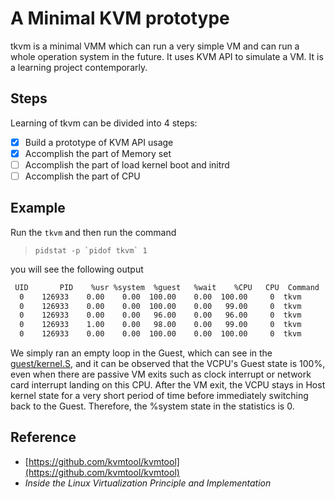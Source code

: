 # A Minimal KVM prototype
tkvm is a minimal VMM which can run a very simple VM and can run a whole operation system in the future. It uses KVM API to simulate a VM. It is a learning project contemporarly.

## Steps
Learning of tkvm can be divided into 4 steps:
- [x] Build a prototype of KVM API usage
- [x] Accomplish the part of Memory set
- [ ] Accomplish the part of load kernel boot and initrd
- [ ] Accomplish the part of CPU

## Example
Run the `tkvm` and then run the command
> `` pidstat -p `pidof tkvm` 1 ``

you will see the following output

```bash
 UID       PID    %usr %system  %guest   %wait    %CPU   CPU  Command
  0    126933    0.00    0.00  100.00    0.00  100.00     0  tkvm
  0    126933    0.00    0.00  100.00    0.00   99.00     0  tkvm
  0    126933    0.00    0.00   96.00    0.00   96.00     0  tkvm
  0    126933    1.00    0.00   98.00    0.00   99.00     0  tkvm
  0    126933    0.00    0.00  100.00    0.00  100.00     0  tkvm
```

We simply ran an empty loop in the Guest, which can see in the [guest/kernel.S](guest/kernel.S), and it can be observed that the VCPU's Guest state is 100%, even when there are passive VM exits such as clock interrupt or network card interrupt landing on this CPU. After the VM exit, the VCPU stays in Host kernel state for a very short period of time before immediately switching back to the Guest. Therefore, the %system state in the statistics is 0.

## Reference
- [https://github.com/kvmtool/kvmtool](https://github.com/kvmtool/kvmtool)
- *Inside the Linux Virtualization Principle and Implementation*
